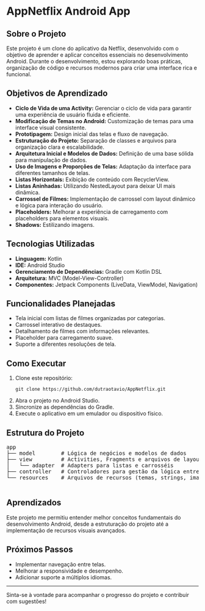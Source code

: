 <!DOCTYPE html>
<html lang="en">
<head>
  <meta charset="UTF-8">
  <meta name="viewport" content="width=device-width, initial-scale=1.0">
</head>
<body>
  <h1>AppNetflix Android App</h1>
  
  <h2>Sobre o Projeto</h2>
  <p>Este projeto é um clone do aplicativo da Netflix, desenvolvido com o objetivo de aprender e aplicar conceitos essenciais no desenvolvimento Android. Durante o desenvolvimento, estou explorando boas práticas, organização de código e recursos modernos para criar uma interface rica e funcional.</p>

  <h2>Objetivos de Aprendizado</h2>
  <ul>
    <li><strong>Ciclo de Vida de uma Activity:</strong> Gerenciar o ciclo de vida para garantir uma experiência de usuário fluida e eficiente.</li>
    <li><strong>Modificação de Temas no Android:</strong> Customização de temas para uma interface visual consistente.</li>
    <li><strong>Prototipagem:</strong> Design inicial das telas e fluxo de navegação.</li>
    <li><strong>Estruturação do Projeto:</strong> Separação de classes e arquivos para organização clara e escalabilidade.</li>
    <li><strong>Arquitetura Inicial e Modelos de Dados:</strong> Definição de uma base sólida para manipulação de dados.</li>
    <li><strong>Uso de Imagens e Proporções de Telas:</strong> Adaptação da interface para diferentes tamanhos de telas.</li>
    <li><strong>Listas Horizontais:</strong> Exibição de conteúdo com RecyclerView.</li>
    <li><strong>Listas Aninhadas:</strong> Utilizando NestedLayout para deixar UI mais dinâmica.</li>
    <li><strong>Carrossel de Filmes:</strong> Implementação de carrossel com layout dinâmico e lógica para interação do usuário.</li>
    <li><strong>Placeholders:</strong> Melhorar a experiência de carregamento com placeholders para elementos visuais.</li>
    <li><strong>Shadows:</strong> Estilizando imagens.</li>
  </ul>

  <h2>Tecnologias Utilizadas</h2>
  <ul>
    <li><strong>Linguagem:</strong> Kotlin</li>
    <li><strong>IDE:</strong> Android Studio</li>
    <li><strong>Gerenciamento de Dependências:</strong> Gradle com Kotlin DSL</li>
    <li><strong>Arquitetura:</strong> MVC (Model-View-Controller)</li>
    <li><strong>Componentes:</strong> Jetpack Components (LiveData, ViewModel, Navigation)</li>
  </ul>

  <h2>Funcionalidades Planejadas</h2>
  <ul>
    <li>Tela inicial com listas de filmes organizadas por categorias.</li>
    <li>Carrossel interativo de destaques.</li>
    <li>Detalhamento de filmes com informações relevantes.</li>
    <li>Placeholder para carregamento suave.</li>
    <li>Suporte a diferentes resoluções de tela.</li>
  </ul>

  <h2>Como Executar</h2>
  <ol>
    <li>Clone este repositório:</li>
    <pre><code>git clone https://github.com/dutraotavio/AppNetflix.git</code></pre>
    <li>Abra o projeto no Android Studio.</li>
    <li>Sincronize as dependências do Gradle.</li>
    <li>Execute o aplicativo em um emulador ou dispositivo físico.</li>
  </ol>

  <h2>Estrutura do Projeto</h2>
  <pre>
app
├── model        # Lógica de negócios e modelos de dados
├── view         # Activities, Fragments e arquivos de layout
│   └── adapter  # Adapters para listas e carrosséis
├── controller   # Controladores para gestão da lógica entre model e view
└── resources    # Arquivos de recursos (temas, strings, imagens)
  </pre>

  <h2>Aprendizados</h2>
  <p>Este projeto me permitiu entender melhor conceitos fundamentais do desenvolvimento Android, desde a estruturação do projeto até a implementação de recursos visuais avançados.</p>

  <h2>Próximos Passos</h2>
  <ul>
    <li>Implementar navegação entre telas.</li>
    <li>Melhorar a responsividade e desempenho.</li>
    <li>Adicionar suporte a múltiplos idiomas.</li>
  </ul>

  <hr>
  <p>Sinta-se à vontade para acompanhar o progresso do projeto e contribuir com sugestões!</p>
</body>
</html>
